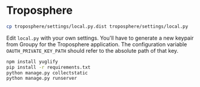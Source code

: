 Troposphere
===========

```bash
cp troposphere/settings/local.py.dist troposphere/settings/local.py
```

Edit `local.py` with your own settings. You'll have to generate a new
keypair from Groupy for the Troposphere application. The configuration
variable `OAUTH_PRIVATE_KEY_PATH` should refer to the absolute path of that key.

```bash
npm install yuglify
pip install -r requirements.txt
python manage.py collectstatic
python manage.py runserver
```
